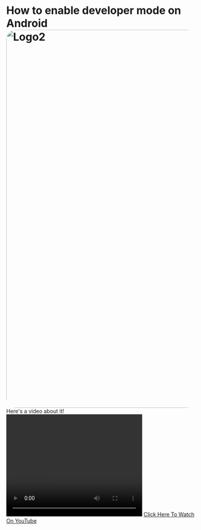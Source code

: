 # How to enable developer mode on Android<br><img src="https://encrypted-tbn0.gstatic.com/images?q=tbn:ANd9GcSM8GwAEBjdQ67EM74g48D3csMrfiG-wQ_0ww&usqp=CAU" alt="Logo2" style="float: left; margin-right: 10px; width: 1000px; border-radius: 25px" />

Here's a video about it!
  <video width="360" height="270" controls>
  <source src="https://cdn.glitch.com/9de5adc4-a490-40db-b228-5564679d0d47%2Fvideoplayback.mp4?v=1629836433549" type="video/mp4">
  <source src="movie.ogg" type="video/ogg">
Your browser does not support the video tag. <a href="https://youtu.be/CCFMai4JmeM">Click here to watch on YouTube</a>
</video>
[Click Here To Watch On YouTube](https://youtu.be/CCFMai4JmeM)